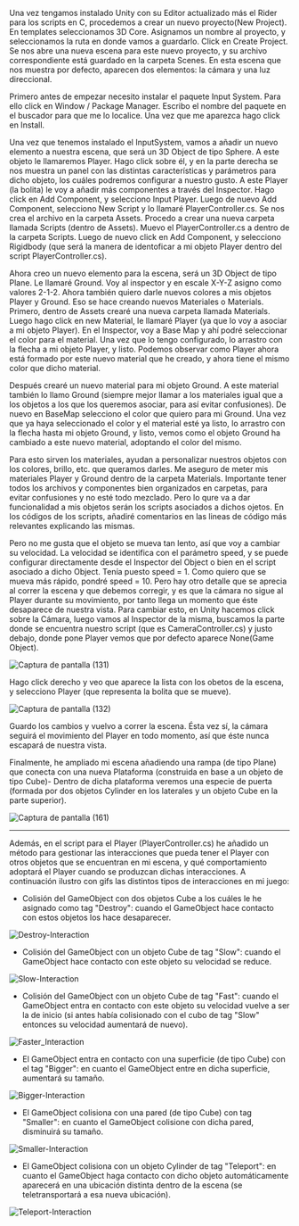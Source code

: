 Una vez tengamos instalado Unity con su Editor actualizado más el Rider para los scripts en C, procedemos a crear un nuevo proyecto(New Project).
En templates seleccionamos 3D Core. Asignamos un nombre al proyecto, y seleccionamos la ruta en donde vamos a guardarlo. Click en Create Project.
Se nos abre una nueva escena para este nuevo proyecto, y su archivo correspondiente está guardado en la carpeta Scenes. En esta escena que nos muestra por defecto, aparecen dos elementos: la cámara y una luz direccional.

Primero antes de empezar necesito instalar el paquete Input System. Para ello click en Window / Package Manager. Escribo el nombre del paquete en el buscador para que me lo localice. Una vez que me aparezca hago click en Install.

Una vez que tenemos instalado el InputSystem, vamos a añadir un nuevo elemento a nuestra escena, que será un 3D Object de tipo Sphere. A este objeto le llamaremos Player. Hago click sobre él, y en la parte derecha se nos muestra un panel con las distintas características y parámetros para dicho objeto, los cuáles podremos configurar a nuestro gusto. A este Player (la bolita) le voy a añadir más componentes a través del Inspector. Hago click en Add Component, y selecciono Input Player. Luego de nuevo Add Component, selecciono New Script y lo llamaré PlayerController.cs. Se nos crea el archivo en la carpeta Assets. Procedo a crear una nueva carpeta llamada Scripts (dentro de Assets). Muevo el PlayerController.cs a dentro de la carpeta Scripts. Luego de nuevo click en Add Component, y selecciono Rigidbody (que será la manera de identoficar a mi objeto Player dentro del script PlayerController.cs).

Ahora creo un nuevo elemento para la escena, será un 3D Object de tipo Plane. Le llamaré Ground. Voy al inspector y en escale X-Y-Z asigno como valores 2-1-2.
Ahora también quiero darle nuevos colores a mis objetos Player y Ground. Eso se hace creando nuevos Materiales o Materials. Primero, dentro de Assets crearé una nueva carpeta llamada Materials. Luego hago click en new Material, le llamaré Player (ya que lo voy a asociar a mi objeto Player). En el Inspector, voy a Base Map y ahí podré seleccionar el color para el material. Una vez que lo tengo configurado, lo arrastro con la flecha a mi objeto Player, y listo. Podemos observar como Player ahora está formado por este nuevo material que he creado, y ahora tiene el mismo color que dicho material.

Después crearé un nuevo material para mi objeto Ground. A este material también lo llamo Ground (siempre mejor llamar a los materiales igual que a los objetos a los que los queremos asociar, para así evitar confusiones). De nuevo en BaseMap selecciono el color que quiero para mi Ground. Una vez que ya haya seleccionado el color y el material esté ya listo, lo arrastro con la flecha hasta mi objeto Ground, y listo, vemos como el objeto Ground ha cambiado a este nuevo material, adoptando el color del mismo.

Para esto sirven los materiales, ayudan a personalizar nuestros objetos con los colores, brillo, etc. que queramos darles. Me aseguro de meter mis materiales Player y Ground dentro de la carpeta Materials. Importante tener todos los archivos y componentes bien organizados en carpetas, para evitar confusiones y no esté todo mezclado.
Pero lo qure va a dar funcionalidad a mis objetos serán los scripts asociados a dichos ojetos. En los códigos de los scripts, añadiré comentarios en las lineas de código más relevantes explicando las mismas.

Pero no me gusta que el objeto se mueva tan lento, así que voy a cambiar su velocidad. La velocidad se identifica con el parámetro speed, y se puede configurar directamente desde el Inspector del Object o bien en el script asociado a dicho Object. Tenía puesto speed = 1. Como quiero que se mueva más rápido, pondré speed = 10.
Pero hay otro detalle que se aprecia al correr la escena y que debemos corregir, y es que la cámara no sigue al Player durante su movimiento, por tanto llega un momento que éste desaparece de nuestra vista. Para cambiar esto, en Unity hacemos click sobre la Cámara, luego vamos al Inspector de la misma, buscamos la parte donde se encuentra nuestro script (que es CameraController.cs) y justo debajo, donde pone Player vemos que por defecto aparece None(Game Object).

![Captura de pantalla (131)](https://user-images.githubusercontent.com/32130215/220363751-50b0ff1a-805b-4062-9599-ab8405062d80.png)



Hago click derecho y veo que aparece la lista con los obetos de la escena, y selecciono Player (que representa la bolita que se mueve).

![Captura de pantalla (132)](https://user-images.githubusercontent.com/32130215/220363850-fa1a4eb4-bc04-4475-97f2-2a32791a594b.png)




Guardo los cambios y vuelvo a correr la escena. Ésta vez sí, la cámara seguirá el movimiento del Player en todo momento, así que éste nunca escapará de nuestra vista.


Finalmente, he ampliado mi escena añadiendo una rampa (de tipo Plane) que conecta con una nueva Plataforma (construida en base a un objeto de tipo Cube)-
Dentro de dicha plataforma veremos una especie de puerta (formada por dos objetos Cylinder en los laterales y un objeto Cube en la parte superior).

![Captura de pantalla (161)](https://user-images.githubusercontent.com/32130215/225726009-a6c95cc3-10b2-4a4a-8e2c-f637394d41af.png)


-------------------------------------------------------------------------------------------------------------------------------------------------------------

Además, en el script para el Player (PlayerController.cs) he añadido un método para gestionar las interacciones que pueda tener el Player con otros objetos que se encuentran en mi escena, y qué comportamiento adoptará el Player cuando se produzcan dichas interacciones.
A continuación ilustro con gifs las distintos tipos de interacciones en mi juego:

- Colisión del GameObject con dos objetos Cube a los cuáles le he asignado como tag "Destroy": cuando el GameObject hace contacto con estos objetos los hace desaparecer.

![Destroy-Interaction](https://user-images.githubusercontent.com/32130215/225727397-ee13519d-87dd-454f-91d7-6a5e316f00a7.gif)

- Colisión del GameObject con un objeto Cube de tag "Slow": cuando el GameObject hace contacto con este objeto su velocidad se reduce.

![Slow-Interaction](https://user-images.githubusercontent.com/32130215/225730685-3c099fb1-eb42-41a9-99e1-40b1b15b6835.gif)

- Colisión del GameObject con un objeto Cube de tag "Fast": cuando el GameObject entra en contacto con este objeto su velocidad vuelve a ser la de inicio (si antes había colisionado con el cubo de tag "Slow" entonces su velocidad aumentará de nuevo).

![Faster_Interaction](https://user-images.githubusercontent.com/32130215/225730774-eca11975-072d-4117-a371-38a3ae2f9aa4.gif)

- El GameObject entra en contacto con una superficie (de tipo Cube) con el tag "Bigger": en cuanto el GameObject entre en dicha superficie, aumentará su tamaño.

![Bigger-Interaction](https://user-images.githubusercontent.com/32130215/225730887-f9259b0d-c162-4c4b-a989-e9ca9ad4bdb2.gif)

-  El GameObject colisiona con una pared (de tipo Cube) con tag "Smaller": en cuanto el GameObject colisione con dicha pared, disminuirá su tamaño.

![Smaller-Interaction](https://user-images.githubusercontent.com/32130215/225730957-c0c58505-d2dc-4b8b-88b2-746307ae173e.gif)

- El GameObject colisiona con un objeto Cylinder de tag "Teleport": en cuanto el GameObject haga contacto con dicho objeto automáticamente aparecerá en una ubicación distinta dentro de la escena (se teletransportará a esa nueva ubicación).

![Teleport-Interaction](https://user-images.githubusercontent.com/32130215/225731256-713a0641-cdcc-43b2-9633-83c4b18ec9e0.gif)



